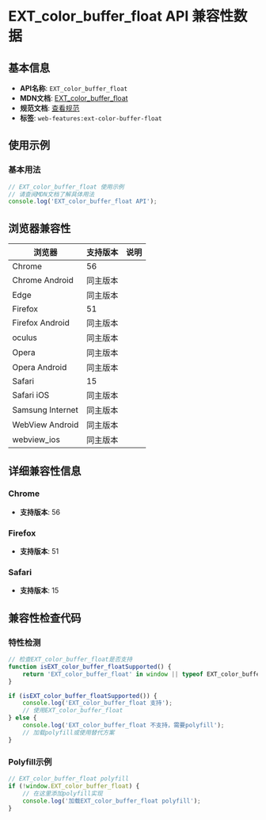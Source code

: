 # EXT_color_buffer_float API 兼容性数据

## 基本信息

- **API名称**: `EXT_color_buffer_float`
- **MDN文档**: [EXT_color_buffer_float](https://developer.mozilla.org/docs/Web/API/EXT_color_buffer_float)
- **规范文档**: [查看规范](https://registry.khronos.org/webgl/extensions/EXT_color_buffer_float/)
- **标签**: `web-features:ext-color-buffer-float`

## 使用示例

### 基本用法

```javascript
// EXT_color_buffer_float 使用示例
// 请查阅MDN文档了解具体用法
console.log('EXT_color_buffer_float API');
```

## 浏览器兼容性

| 浏览器 | 支持版本 | 说明 |
|--------|----------|------|
| Chrome | 56 |  |
| Chrome Android | 同主版本 |  |
| Edge | 同主版本 |  |
| Firefox | 51 |  |
| Firefox Android | 同主版本 |  |
| oculus | 同主版本 |  |
| Opera | 同主版本 |  |
| Opera Android | 同主版本 |  |
| Safari | 15 |  |
| Safari iOS | 同主版本 |  |
| Samsung Internet | 同主版本 |  |
| WebView Android | 同主版本 |  |
| webview_ios | 同主版本 |  |

## 详细兼容性信息

### Chrome

- **支持版本**: 56

### Firefox

- **支持版本**: 51

### Safari

- **支持版本**: 15

## 兼容性检查代码

### 特性检测

```javascript
// 检查EXT_color_buffer_float是否支持
function isEXT_color_buffer_floatSupported() {
    return 'EXT_color_buffer_float' in window || typeof EXT_color_buffer_float !== 'undefined';
}

if (isEXT_color_buffer_floatSupported()) {
    console.log('EXT_color_buffer_float 支持');
    // 使用EXT_color_buffer_float
} else {
    console.log('EXT_color_buffer_float 不支持，需要polyfill');
    // 加载polyfill或使用替代方案
}
```

### Polyfill示例

```javascript
// EXT_color_buffer_float polyfill
if (!window.EXT_color_buffer_float) {
    // 在这里添加polyfill实现
    console.log('加载EXT_color_buffer_float polyfill');
}
```

